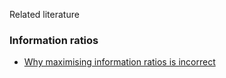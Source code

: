 Related literature


### Information ratios

* [Why maximising information ratios is incorrect](https://link.springer.com/content/pdf/10.1057/palgrave.dutr.1840021.pdf)
